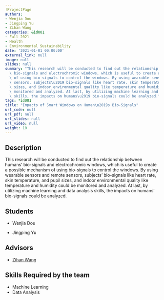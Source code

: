 ```yaml
---
!ProjectPage
authors:
- Wenjia Dou
- Jingping Yu
- Zihan Wang
categories: &id001
- Fall 2021
- Health
- Environmental Sustainability
date: '2021-01-01 00:00:00'
external_link: null
image: null
slides: null
summary: "This research will be conducted to find out the relationship between humans\u2019\
  \ bio-signals and electrochromic windows, which is useful to create a possible mechanism\
  \ of using bio-signals to control the windows. By using wearable sensors and remote\
  \ sensors, subjects\u2019 bio-signals like heart rate, skin temperature, and pupil\
  \ sizes, and indoor environmental quality like temperature and humidity could be\
  \ monitored and analyzed. At last, by utilizing machine learning and data analysis\
  \ skills, the impacts on humans\u2019 bio-signals could be analyzed."
tags: *id001
title: "Impacts of Smart Windows on Human\u2019s Bio-Signals"
url_code: null
url_pdf: null
url_slides: null
url_video: null
weight: 10
---
```

## Description

This research will be conducted to find out the relationship between humans’ bio-signals and electrochromic windows, which is useful to create a possible mechanism of using bio-signals to control the windows. By using wearable sensors and remote sensors, subjects’ bio-signals like heart rate, skin temperature, and pupil sizes, and indoor environmental quality like temperature and humidity could be monitored and analyzed. At last, by utilizing machine learning and data analysis skills, the impacts on humans’ bio-signals could be analyzed.





## Students

* Wenjia Dou

* Jingping Yu

## Advisors

* [Zihan Wang](../../../author/zihan-wang)

## Skills Required by the team


* Machine Learning
* Data Analysis
